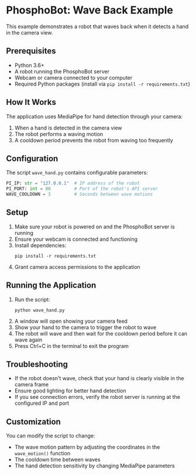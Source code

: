 # PhosphoBot: Wave Back Example

This example demonstrates a robot that waves back when it detects a hand in the camera view.

## Prerequisites

- Python 3.6+
- A robot running the PhosphoBot server
- Webcam or camera connected to your computer
- Required Python packages (install via `pip install -r requirements.txt`)

## How It Works

The application uses MediaPipe for hand detection through your camera:

1. When a hand is detected in the camera view
2. The robot performs a waving motion
3. A cooldown period prevents the robot from waving too frequently

## Configuration

The script `wave_hand.py` contains configurable parameters:

```python
PI_IP: str = "127.0.0.1"  # IP address of the robot
PI_PORT: int = 80         # Port of the robot's API server
WAVE_COOLDOWN = 3         # Seconds between wave motions
```

## Setup

1. Make sure your robot is powered on and the PhosphoBot server is running
2. Ensure your webcam is connected and functioning
3. Install dependencies:
   ```
   pip install -r requirements.txt
   ```
4. Grant camera access permissions to the application

## Running the Application

1. Run the script:
   ```
   python wave_hand.py
   ```
2. A window will open showing your camera feed
3. Show your hand to the camera to trigger the robot to wave
4. The robot will wave and then wait for the cooldown period before it can wave again
5. Press Ctrl+C in the terminal to exit the program

## Troubleshooting

- If the robot doesn't wave, check that your hand is clearly visible in the camera frame
- Ensure good lighting for better hand detection
- If you see connection errors, verify the robot server is running at the configured IP and port

## Customization

You can modify the script to change:

- The wave motion pattern by adjusting the coordinates in the `wave_motion()` function
- The cooldown time between waves
- The hand detection sensitivity by changing MediaPipe parameters
